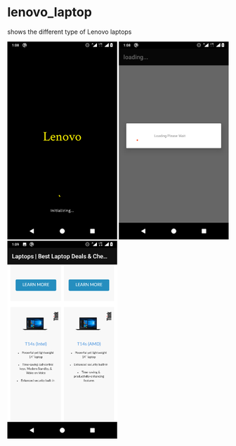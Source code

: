 # lenovo_laptop
shows the different type of Lenovo laptops


<p>
  <img src="https://github.com/phonixcode/lenovo_laptop/blob/master/Screenshot/Welcome.png" height="450px" width="250px">
  <img src="https://github.com/phonixcode/lenovo_laptop/blob/master/Screenshot/loading.png" height="450px" width="250px">
  <img src="https://github.com/phonixcode/lenovo_laptop/blob/master/Screenshot/product.png" height="450px" width="250px">
</p>
